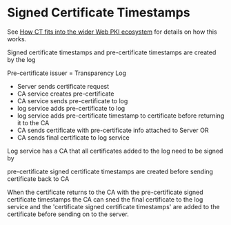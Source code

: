 # Signed Certificate Timestamps

See
[How CT fits into the wider Web PKI ecosystem](https://certificate.transparency.dev/howctworks/)
for details on how this works.

Signed certificate timestamps and pre-certificate timestamps are created by the log

Pre-certificate issuer = Transparency Log

- Server sends certificate request
- CA service creates pre-certificate
- CA service sends pre-certificate to log
- log service adds pre-certificate to log
- log service adds pre-certificate timestamp to certificate before returning it to the CA
- CA sends certificate with pre-certificate info attached to Server OR
- CA sends final certificate to log service

Log service has a CA that all certificates added to the log need to be signed by

pre-certificate signed certificate timestamps are created before sending certificate back to CA

When the certificate returns to the CA with the pre-certificate signed certificate timestamps the CA can sned the final certificate to the log service and the 'certificate signed certificate timestamps' are added to the certificate before sending on to the server.
